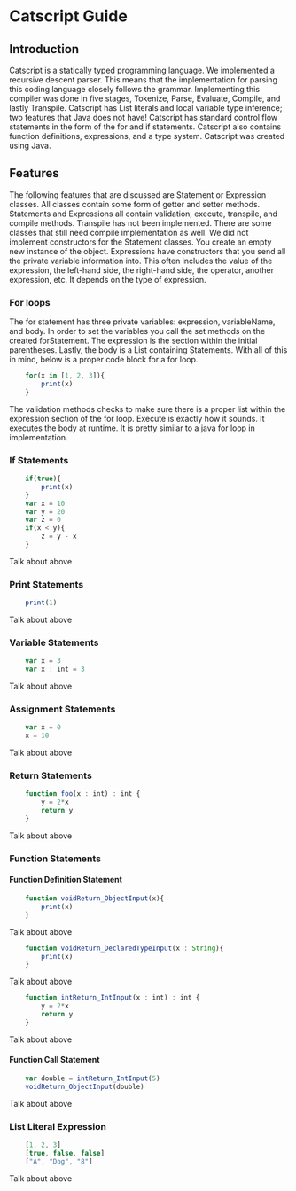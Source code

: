 # Catscript Guide

## Introduction
Catscript is a statically typed programming language. 
We implemented a recursive descent parser. This means that the implementation
for parsing this coding language closely follows the grammar. Implementing this
compiler was done in five stages, Tokenize, Parse, Evaluate, Compile, and lastly
Transpile. Catscript has List literals and local variable type inference; two 
features that Java does not have! Catscript has standard control flow statements
in the form of the for and if statements. Catscript also contains function definitions,
expressions, and a type system. Catscript was created using Java.

## Features
The following features that are discussed are Statement or Expression classes. 
All classes contain some form of getter and setter methods. Statements and Expressions all contain 
validation, execute, transpile, and compile methods. Transpile has not been implemented. 
There are some classes that still need compile implementation as well. We did not implement 
constructors for the Statement classes. You create an empty new instance of the object. Expressions
have constructors that you send all the private variable information into. This often
includes the value of the expression, the left-hand side, the right-hand side, the operator,
another expression, etc. It depends on the type of expression.

### For loops
The for statement has three private variables: expression, variableName, and body.
In order to set the variables you call the set methods on the created forStatement.
The expression is the section within the initial parentheses. Lastly, the body
is a List containing Statements. With all of this in mind, below is a proper 
code block for a for loop.
```javascript
    for(x in [1, 2, 3]){
        print(x)
    }
```
The validation methods checks to make sure there is a proper list within the 
expression section of the for loop. Execute is exactly how it sounds. It executes
the body at runtime. It is pretty similar to a java for loop in implementation.

### If Statements
```javascript
    if(true){
        print(x)
    }
    var x = 10
    var y = 20
    var z = 0
    if(x < y){
        z = y - x
    }
```
Talk about above

### Print Statements
```javascript
    print(1)
```
Talk about above

### Variable Statements
```javascript
    var x = 3
    var x : int = 3
```
Talk about above

### Assignment Statements
```javascript
    var x = 0
    x = 10
```
Talk about above


### Return Statements
```javascript
    function foo(x : int) : int {
        y = 2*x
        return y
    }
```
Talk about above

### Function Statements

#### Function Definition Statement
```javascript
    function voidReturn_ObjectInput(x){
        print(x)
    }
```
Talk about above

```javascript
    function voidReturn_DeclaredTypeInput(x : String){
        print(x)
    }
```
Talk about above

```javascript
    function intReturn_IntInput(x : int) : int {
        y = 2*x
        return y
    }
```
Talk about above

#### Function Call Statement
```javascript
    var double = intReturn_IntInput(5)
    voidReturn_ObjectInput(double)
```
Talk about above

### List Literal Expression
```javascript
    [1, 2, 3]
    [true, false, false]
    ["A", "Dog", "8"]
```
Talk about above